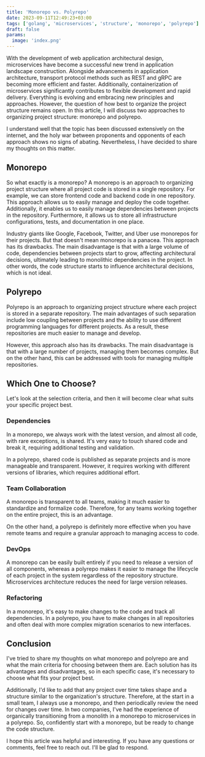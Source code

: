 ```yaml
---
title: 'Monorepo vs. Polyrepo'
date: 2023-09-11T12:49:23+03:00
tags: ['golang', 'microservices', 'structure', 'monorepo', 'polyrepo']
draft: false
params:
  image: 'index.png'
---
```


With the development of web application architectural design, microservices have become a successful new trend in
application landscape construction. Alongside advancements in application architecture, transport protocol methods such
as REST and gRPC are becoming more efficient and faster. Additionally, containerization of microservices significantly
contributes to flexible development and rapid delivery. Everything is evolving and embracing new principles and
approaches. However, the question of how best to organize the project structure remains open. In this article, I will
discuss two approaches to organizing project structure: monorepo and polyrepo.

I understand well that the topic has been discussed extensively on the internet, and the holy war between proponents and
opponents of each approach shows no signs of abating. Nevertheless, I have decided to share my thoughts on this matter.

<!--more-->

## Monorepo

So what exactly is a monorepo? A monorepo is an approach to organizing project structure where all project code is
stored in a single repository. For example, we can store frontend code and backend code in one repository. This approach
allows us to easily manage and deploy the code together. Additionally, it enables us to easily manage dependencies
between projects in the repository. Furthermore, it allows us to store all infrastructure configurations, tests, and
documentation in one place.

Industry giants like Google, Facebook, Twitter, and Uber use monorepos for their projects. But that doesn't mean
monorepo is a panacea. This approach has its drawbacks. The main disadvantage is that with a large volume of code,
dependencies between projects start to grow, affecting architectural decisions, ultimately leading to monolithic
dependencies in the project. In other words, the code structure starts to influence architectural decisions, which is
not ideal.

## Polyrepo

Polyrepo is an approach to organizing project structure where each project is stored in a separate repository. The main
advantages of such separation include low coupling between projects and the ability to use different programming
languages for different projects. As a result, these repositories are much easier to manage and develop.

However, this approach also has its drawbacks. The main disadvantage is that with a large number of projects, managing
them becomes complex. But on the other hand, this can be addressed with tools for managing multiple repositories.

## Which One to Choose?

Let's look at the selection criteria, and then it will become clear what suits your specific project best.

### Dependencies

In a monorepo, we always work with the latest version, and almost all code, with rare exceptions, is shared. It's very
easy to touch shared code and break it, requiring additional testing and validation.

In a polyrepo, shared code is published as separate projects and is more manageable and transparent. However, it
requires working with different versions of libraries, which requires additional effort.

### Team Collaboration

A monorepo is transparent to all teams, making it much easier to standardize and formalize code. Therefore, for any
teams working together on the entire project, this is an advantage.

On the other hand, a polyrepo is definitely more effective when you have remote teams and require a granular approach to
managing access to code.

### DevOps

A monorepo can be easily built entirely if you need to release a version of all components, whereas a polyrepo makes it
easier to manage the lifecycle of each project in the system regardless of the repository structure. Microservices
architecture reduces the need for large version releases.

### Refactoring

In a monorepo, it's easy to make changes to the code and track all dependencies. In a polyrepo, you have to make changes
in all repositories and often deal with more complex migration scenarios to new interfaces.

## Conclusion

I've tried to share my thoughts on what monorepo and polyrepo are and what the main criteria for choosing between them
are. Each solution has its advantages and disadvantages, so in each specific case, it's necessary to choose what fits
your project best.

Additionally, I'd like to add that any project over time takes shape and a structure similar to the organization's
structure. Therefore, at the start in a small team, I always use a monorepo, and then periodically review the need for
changes over time. In two companies, I've had the experience of organically transitioning from a monolith in a monorepo
to microservices in a polyrepo. So, confidently start with a monorepo, but be ready to change the code structure.

I hope this article was helpful and interesting. If you have any questions or comments, feel free to reach out. I'll be
glad to respond.
